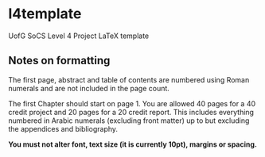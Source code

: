 # l4template
UofG SoCS Level 4 Project LaTeX template

## Notes on formatting

The first page, abstract and table of contents are numbered using Roman numerals and are not
included in the page count. 

The first Chapter should start on page 1. You are allowed 40 pages for a 40 credit project and 20 pages for a 
20 credit report. This includes everything numbered in Arabic numerals (excluding front matter) up
to but excluding the appendices and bibliography.

**You must not alter font, text size (it is currently 10pt), margins or spacing.**

